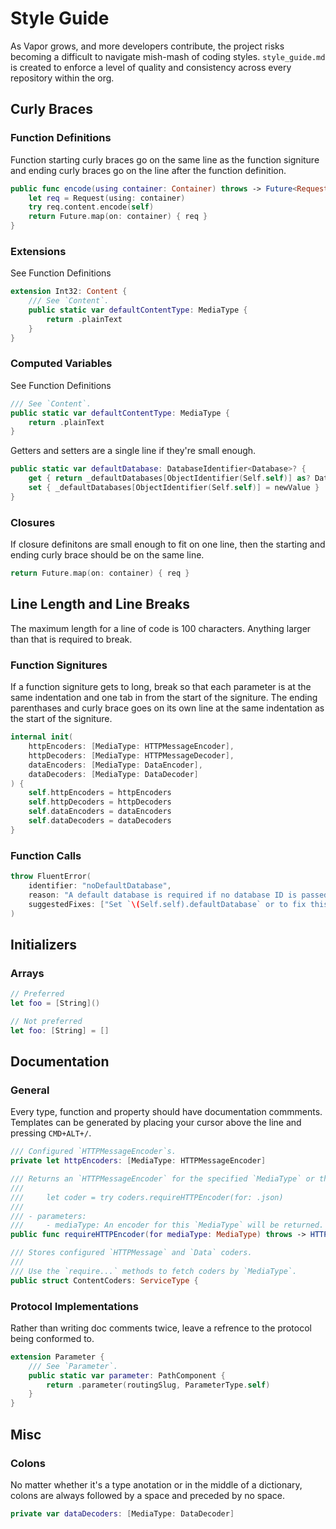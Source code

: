# Style Guide
As Vapor grows, and more developers contribute, the project risks becoming
a difficult to navigate mish-mash of coding styles. `style_guide.md` is created to 
enforce a level of quality and consistency across every repository within the org.

## Curly Braces

### Function Definitions

Function starting curly braces go on the same line as the function signiture and
ending curly braces go on the line after the function definition.

```swift
public func encode(using container: Container) throws -> Future<Request> {
    let req = Request(using: container)
    try req.content.encode(self)
    return Future.map(on: container) { req }
}
```

### Extensions

See Function Definitions

```swift
extension Int32: Content {
    /// See `Content`.
    public static var defaultContentType: MediaType {
        return .plainText
    }
}
```

### Computed Variables

See Function Definitions

```swift
/// See `Content`.
public static var defaultContentType: MediaType {
    return .plainText
}
```

Getters and setters are a single line if they're small enough.

```swift
public static var defaultDatabase: DatabaseIdentifier<Database>? {
    get { return _defaultDatabases[ObjectIdentifier(Self.self)] as? DatabaseIdentifier<Database> }
    set { _defaultDatabases[ObjectIdentifier(Self.self)] = newValue }
}
```

### Closures

If closure definitons are small enough to fit on one line, then the starting and ending
curly brace should be on the same line.

```swift
return Future.map(on: container) { req }
```

## Line Length and Line Breaks

The maximum length for a line of code is 100 characters. Anything larger than that 
is required to break.

### Function Signitures

If a function signiture gets to long, break so that each parameter is at the same indentation
and one tab in from the start of the signiture. The ending parenthases and curly brace goes
on its own line at the same indentation as the start of the signiture.

```swift
internal init(
    httpEncoders: [MediaType: HTTPMessageEncoder],
    httpDecoders: [MediaType: HTTPMessageDecoder],
    dataEncoders: [MediaType: DataEncoder],
    dataDecoders: [MediaType: DataDecoder]
) {
    self.httpEncoders = httpEncoders
    self.httpDecoders = httpDecoders
    self.dataEncoders = dataEncoders
    self.dataDecoders = dataDecoders
}
```

### Function Calls

```swift
throw FluentError(
    identifier: "noDefaultDatabase",
    reason: "A default database is required if no database ID is passed to `\(Self.self).query(_:on:)` or if `\(Self.self)` is being looked up statically.",
    suggestedFixes: ["Set `\(Self.self).defaultDatabase` or to fix this error."]
)
```

## Initializers

### Arrays

```swift
// Preferred
let foo = [String]()

// Not preferred
let foo: [String] = []
```

## Documentation

### General
Every type, function and property should have documentation commments. Templates can be generated by placing your cursor above the line and pressing `CMD+ALT+/`.

```swift
/// Configured `HTTPMessageEncoder`s.
private let httpEncoders: [MediaType: HTTPMessageEncoder]

/// Returns an `HTTPMessageEncoder` for the specified `MediaType` or throws an error.
///
///     let coder = try coders.requireHTTPEncoder(for: .json)
///
/// - parameters:
///     - mediaType: An encoder for this `MediaType` will be returned.
public func requireHTTPEncoder(for mediaType: MediaType) throws -> HTTPMessageEncoder {

/// Stores configured `HTTPMessage` and `Data` coders.
///
/// Use the `require...` methods to fetch coders by `MediaType`.
public struct ContentCoders: ServiceType {
```

### Protocol Implementations
Rather than writing doc comments twice, leave a refrence to the protocol being conformed to.

```swift
extension Parameter {
    /// See `Parameter`.
    public static var parameter: PathComponent {
        return .parameter(routingSlug, ParameterType.self)
    }
}
```

## Misc

### Colons
No matter whether it's a type anotation or in the middle of a dictionary, colons are always followed by a space and preceded by no space.

```swift
private var dataDecoders: [MediaType: DataDecoder]
```
